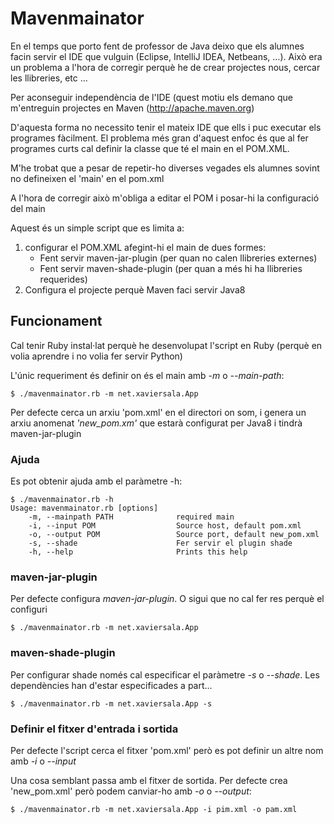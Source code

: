 Mavenmainator
==========================
En el temps que porto fent de professor de Java deixo que els alumnes facin servir el IDE que vulguin (Eclipse, IntelliJ IDEA, Netbeans, ...). Això era un problema a l'hora de corregir perquè he de crear projectes nous, cercar les llibreries, etc ... 

Per aconseguir independència de l'IDE (quest motiu els demano que m'entreguin projectes en Maven (http://apache.maven.org)

D'aquesta forma no necessito tenir el mateix IDE que ells i puc executar els programes fàcilment. El problema més gran d'aquest enfoc és que al fer programes curts cal definir la classe que té el main en el POM.XML.

M'he trobat que a pesar de repetir-ho diverses vegades els alumnes sovint no defineixen el 'main' en el pom.xml

A l'hora de corregir això m'obliga a editar el POM i posar-hi la configuració del main

Aquest és un simple script que es limita a:

1. configurar el POM.XML afegint-hi el main de dues formes:
    - Fent servir maven-jar-plugin (per quan no calen llibreries externes)
    - Fent servir maven-shade-plugin (per quan a més hi ha llibreries requerides)
2. Configura el projecte perquè Maven faci servir Java8

Funcionament
-----------------
Cal tenir Ruby instal·lat perquè he desenvolupat l'script en Ruby (perquè en volia aprendre i no volia fer servir Python)

L'únic requeriment és definir on és el main amb *-m* o *--main-path*:

    $ ./mavenmainator.rb -m net.xaviersala.App

Per defecte cerca un arxiu 'pom.xml' en el directori on som, i genera un arxiu anomenat *'new_pom.xm'* que estarà configurat per Java8 i tindrà maven-jar-plugin

### Ajuda
Es pot obtenir ajuda amb el paràmetre -h:

    $ ./mavenmainator.rb -h
    Usage: mavenmainator.rb [options]
        -m, --mainpath PATH              required main
        -i, --input POM                  Source host, default pom.xml
        -o, --output POM                 Source port, default new_pom.xml
        -s, --shade                      Fer servir el plugin shade
        -h, --help                       Prints this help

### maven-jar-plugin

Per defecte configura *maven-jar-plugin*. O sigui que no cal fer res perquè el configuri

    $ ./mavenmainator.rb -m net.xaviersala.App

### maven-shade-plugin

Per configurar shade només cal especificar el paràmetre *-s* o *--shade*. Les dependències han d'estar especificades a part...

    $ ./mavenmainator.rb -m net.xaviersala.App -s

### Definir el fitxer d'entrada i sortida
Per defecte l'script cerca el fitxer 'pom.xml' però es pot definir un altre nom amb *-i* o *--input*

Una cosa semblant passa amb el fitxer de sortida. Per defecte crea 'new_pom.xml' però podem canviar-ho amb *-o* o *--output*: 

    $ ./mavenmainator.rb -m net.xaviersala.App -i pim.xml -o pam.xml
